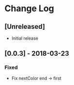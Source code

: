 # Change Log

## [Unreleased]

- Initial release

## [0.0.3] - 2018-03-23

### Fixed

- Fix nextColor end -> first
